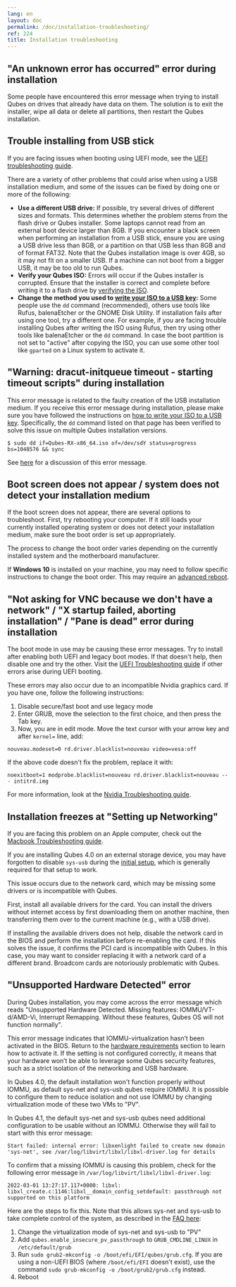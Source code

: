 ```yaml
---
lang: en
layout: doc
permalink: /doc/installation-troubleshooting/
ref: 224
title: Installation troubleshooting
---
```


## "An unknown error has occurred" error during installation 

Some people have encountered this error message when trying to install Qubes on drives that already have data on them. 
The solution is to exit the installer, wipe all data or delete all partitions, then restart the Qubes installation. 

## Trouble installing from USB stick 

If you are facing issues when booting using UEFI mode, see the [UEFI troubleshooting guide](/doc/uefi-troubleshooting/). 

There are a variety of other problems that could arise when using a USB installation medium, and some of the issues can be fixed by doing one or more of the following:

* **Use a different USB drive:** 
If possible, try several drives of different sizes and formats. 
This determines whether the problem stems from the flash drive or Qubes installer.
Some laptops cannot read from an external boot device larger than 8GB. 
If you encounter a black screen when performing an installation from a USB stick, ensure you are using a USB drive less than 8GB, or a partition on that USB less than 8GB and of format FAT32.
Note that the Qubes installation image is over 4GB, so it may not fit on a smaller USB. 
If a machine can not boot from a bigger USB, it may be too old to run Qubes. 
* **Verify your Qubes ISO:** 
Errors will occur if the Qubes installer is corrupted. 
Ensure that the installer is correct and complete before writing it to a flash drive by [verifying the ISO](/security/verifying-signatures/). 
* **Change the method you used to [write your ISO to a USB key](/doc/installation-guide/#copying-the-iso-onto-the-installation-medium):** 
Some people use the ``dd`` command (recommended), others use tools like Rufus, balenaEtcher or the GNOME Disk Utility. 
If installation fails after using one tool, try a different one. 
For example, if you are facing trouble installing Qubes after writing the ISO using Rufus, then try using other tools like balenaEtcher or the ``dd`` command. 
In case the boot partition is not set to "active" after copying the ISO, you can use some other tool like `gparted` on a Linux system to activate it. 

## "Warning: dracut-initqueue timeout - starting timeout scripts" during installation

This error message is related to the faulty creation of the USB installation medium.  If you receive this error message during installation, please make sure you have followed the instructions on [how to write your ISO to a USB key](/doc/installation-guide/#copying-the-iso-onto-the-installation-medium).  Specifically, the ``dd`` command listed on that page has been verified to solve this issue on multiple Qubes installation versions. 
```
$ sudo dd if=Qubes-RX-x86_64.iso of=/dev/sdY status=progress bs=1048576 && sync
```

See [here](https://github.com/QubesOS/qubes-issues/issues/6447) for a discussion of this error message.

## Boot screen does not appear / system does not detect your installation medium 

If the boot screen does not appear, there are several options to troubleshoot.
First, try rebooting your computer. 
If it still loads your currently installed operating system or does not detect your installation medium, make sure the boot order is set up appropriately. 

The process to change the boot order varies depending on the currently installed system and the motherboard manufacturer. 

If **Windows 10** is installed on your machine, you may need to follow specific instructions to change the boot order. 
This may require an [advanced reboot](https://support.microsoft.com/en-us/help/4026206/windows-10-find-safe-mode-and-other-startup-settings).

## "Not asking for VNC because we don't have a network" / "X startup failed, aborting installation" / "Pane is dead" error during installation 

The boot mode in use may be causing these error messages. 
Try to install after enabling both UEFI and legacy boot modes. 
If that doesn't help, then disable one and try the other. 
Visit the [UEFI Troubleshooting guide](/doc/uefi-troubleshooting/) if other errors arise during UEFI booting. 

These errors may also occur due to an incompatible Nvidia graphics card. If you have one, follow the following instructions:
1. Disable secure/fast boot and use legacy mode
2. Enter GRUB, move the selection to the first choice, and then press the Tab key. 
3. Now, you are in edit mode. Move the text cursor with your arrow key and after ``kernel=`` line, add:

```
nouveau.modeset=0 rd.driver.blacklist=nouveau video=vesa:off
```

If the above code doesn't fix the problem, replace it with:

```   
noexitboot=1 modprobe.blacklist=nouveau rd.driver.blacklist=nouveau --- intitrd.img
```

For more information, look at the [Nvidia Troubleshooting guide](https://forum.qubes-os.org/t/19021#disabling-nouveau).

## Installation freezes at "Setting up Networking" 
 
If you are facing this problem on an Apple computer, check out the [Macbook Troubleshooting guide](https://forum.qubes-os.org/t/19020).

If you are installing Qubes 4.0 on an external storage device, you may have forgotten to disable `sys-usb` during the [initial setup](/doc/installation-guide/#initial-setup), which is generally required for that setup to work.

This issue occurs due to the network card, which may be missing some drivers or is incompatible with Qubes. 

First, install all available drivers for the card. 
You can install the drivers without internet access by first downloading them on another machine, then transferring them over to the current machine (e.g., with a USB drive). 

If installing the available drivers does not help, disable the network card in the BIOS and perform the installation before re-enabling the card. 
If this solves the issue, it confirms the PCI card is incompatible with Qubes. 
In this case, you may want to consider replacing it with a network card of a different brand. 
Broadcom cards are notoriously problematic with Qubes.


## "Unsupported Hardware Detected" error ##

During Qubes installation, you may come across the error message which reads "Unsupported Hardware Detected. 
Missing features: IOMMU/VT-d/AMD-Vi, Interrupt Remapping. Without these features, Qubes OS will not function normally". 

This error message indicates that IOMMU-virtualization hasn’t been activated in the BIOS. 
Return to the [hardware requirements](/doc/installation-guide/#hardware-requirements) section to learn how to activate it. 
If the setting is not configured correctly, it means that your hardware won’t be able to leverage some Qubes security features, such as a strict isolation of the networking and USB hardware.

In Qubes 4.0, the default installation won't function properly without IOMMU, as default sys-net and sys-usb qubes require IOMMU. It is possible to configure them to reduce isolation and not use IOMMU by changing virtualization mode of these two VMs to "PV".

In Qubes 4.1, the default sys-net and sys-usb qubes need additional configuration to be usable without an IOMMU. Otherwise they will fail to start with this error message:

```
Start failed: internal error: libxenlight failed to create new domain 'sys-net', see /var/log/libvirt/libxl/libxl-driver.log for details
```

To confirm that a missing IOMMU is causing this problem, check for the following error message in `/var/log/libvirt/libxl/libxl-driver.log`:

```
2022-03-01 13:27:17.117+0000: libxl: libxl_create.c:1146:libxl__domain_config_setdefault: passthrough not supported on this platform
```

Here are the steps to fix this. Note that this allows sys-net and sys-usb to take complete control of the system, as described in the [FAQ here](/faq/#why-is-vt-damd-viamd-iommu-important):

1. Change the virtualization mode of sys-net and sys-usb to "PV"
2. Add `qubes.enable_insecure_pv_passthrough` to `GRUB_CMDLINE_LINUX` in `/etc/default/grub`
3. Run `sudo grub2-mkconfig -o /boot/efi/EFI/qubes/grub.cfg`. If you are using a non-UEFI BIOS (where `/boot/efi/EFI` doesn't exist), use the command `sudo grub-mkconfig -o /boot/grub2/grub.cfg` instead.
4. Reboot
